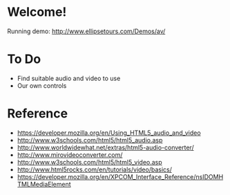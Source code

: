 # Welcome!

Running demo: http://www.ellipsetours.com/Demos/av/

# To Do

* Find suitable audio and video to use
* Our own controls

# Reference

* https://developer.mozilla.org/en/Using_HTML5_audio_and_video
* http://www.w3schools.com/html5/html5_audio.asp
* http://www.worldwidewhat.net/extras/html5-audio-converter/
* http://www.mirovideoconverter.com/
* http://www.w3schools.com/html5/html5_video.asp
* http://www.html5rocks.com/en/tutorials/video/basics/
* https://developer.mozilla.org/en/XPCOM_Interface_Reference/nsIDOMHTMLMediaElement
